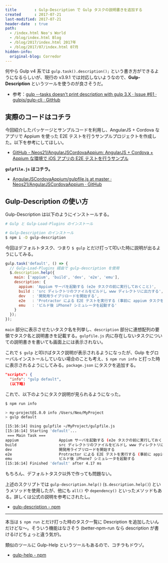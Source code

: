 ```yaml
---
title        : Gulp-Description で Gulp タスクの説明書きを追加する
created      : 2017-07-21
last-modified: 2017-07-21
header-date  : true
path:
  - /index.html Neo's World
  - /blog/index.html Blog
  - /blog/2017/index.html 2017年
  - /blog/2017/07/index.html 07月
hidden-info:
  original-blog: Corredor
---
```


何やら Gulp v4 系では `gulp.task().description();` という書き方ができるようになるらしいが、現行の v3.9.1 では対応しないようなので、__Gulp-Description__ というツールを使うのが良さそうだ。

- 参考：[gulp --tasks doesn't print description with gulp 3.X · Issue #61 · gulpjs/gulp-cli · GitHub](https://github.com/gulpjs/gulp-cli/issues/61)

## 実際のコードはコチラ

今回紹介したパッケージとサンプルコードを利用し、AngularJS + Cordova なアプリで Appium を使った E2E テストを行うサンプルプロジェクトを作成した。以下を参考にしてほしい。

- [GitHub - Neos21/AngularJSCordovaAppium: AngularJS + Cordova + Appium な環境で iOS アプリの E2E テストを行うサンプル](https://github.com/Neos21/example-angular-js-cordova-appium)

__`gulpfile.js` はコチラ。__

- [AngularJSCordovaAppium/gulpfile.js at master · Neos21/AngularJSCordovaAppium · GitHub](https://github.com/Neos21/example-angular-js-cordova-appium/blob/master/gulpfile.js)

## Gulp-Description の使い方

Gulp-Description は以下のようにインストールする。

```bash
# Gulp と Gulp-Load-Plugins のインストール

# Gulp-Description のインストール
$ npm i -D gulp-description
```

今回はデフォルトタスク、つまり `$ gulp` とだけ打って叩いた時に説明が出るようにしてみる。

```javascript
gulp.task('default', () => {
  // Gulp-Load-Plugins 経由で gulp-description を使用
  $.description.help({
    main: ['appium', 'build', 'dev', 'e2e', 'emu'],
    description: {
      appium: 'Appium サーバを起動する (e2e タスクの前に実行しておくこと)',
      build : 'src ディレクトリのファイルをビルドし www ディレクトリに出力する',
      dev   : '開発用ライブリロードを開始する',
      e2e   : 'Protractor による E2E テストを実行する (事前に appium タスクを実行しておくこと)',
      emu   : 'ビルド後 iPhone7 シミュレータを起動する'
    }
  });
});
```

`main` 部分に表示させたいタスク名を列挙し、`description` 部分に連想配列の要領でタスク名と説明書きを記載する。`gulpfile.js` 内に存在しないタスクについての説明書きを書いても画面上には表示されない。

これで `$ gulp` と叩けばタスク説明が表示されるようになったが、Gulp をグローバルインストールしていない場合のことも考え、`$ npm run info` と打った時に表示されるようにしてみる。`package.json` にタスクを追加する。

```json
"scripts": {
  "info": "gulp default",
  (以下略)
```

これで、以下のようにタスク説明が見られるようになった。

```bash
$ npm run info

> my-project@1.0.0 info /Users/Neo/MyProject
> gulp default

[15:16:14] Using gulpfile ~/MyProject/gulpfile.js
[15:16:14] Starting 'default'...
 === Main Task === 
appium                  Appium サーバを起動する (e2e タスクの前に実行しておくこと)
build                   src ディレクトリのファイルをビルドし www ディレクトリに出力する
dev                     開発用ライブリロードを開始する
e2e                     Protractor による E2E テストを実行する (事前に appium タスクを実行しておくこと)
emu                     ビルド後 iPhone7 シミュレータを起動する
[15:16:14] Finished 'default' after 4.17 ms
```

もちろん、デフォルトタスク以外で作っても問題ない。

上述のスクリプトでは `gulp-description.help()` (`$.description.help()`) というメソッドを使用したが、他にも `all()` や `dependency()` といったメソッドもある。詳しくは公式の説明を参考にされたし。

- [gulp-description - npm](https://www.npmjs.com/package/gulp-description)

---

本当は `$ npm run` とだけ打った時のタスク一覧に Description を追加したいんだけどな〜。そういう機能はなさそう (better-npm-run なら description が書けるけどちょっと違う気が)。

類似のツールに Gulp-Help というツールもあるので、コチラもドウゾ。

- [gulp-help - npm](https://www.npmjs.com/package/gulp-help)
